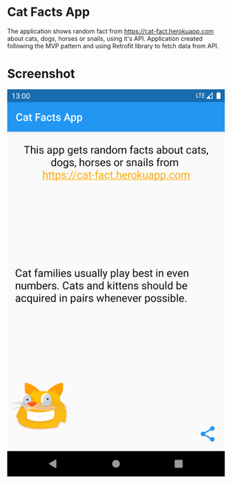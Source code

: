 # Cat Facts App

The application shows random fact from https://cat-fact.herokuapp.com about cats, dogs, horses or snails, using it's API. Application created following the MVP pattern and using Retrofit library to fetch data from API.

# Screenshot

![1](./screenshots/1.png)